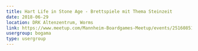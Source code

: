 ```yaml
---
title: Hart Life in Stone Age - Brettspiele mit Thema Steinzeit
date: 2018-06-29
location: DRK Altenzentrum, Worms
link: https://www.meetup.com/Mannheim-Boardgames-Meetup/events/251608515/
usergroup: bogama
type: usergroup
---
```

